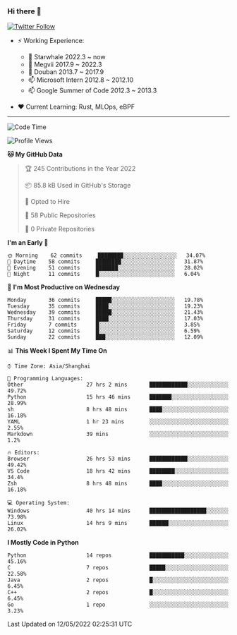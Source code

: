 ### Hi there 👋

[![Twitter Follow](https://img.shields.io/twitter/follow/tianweidut?style=social)](https://twitter.com/tianweidut)

- ⚡ Working Experience:
  - 🔭 Starwhale 2022.3 ~ now
  - 🌱 Megvii 2017.9 ~ 2022.3
  - 🌱 Douban 2013.7 ~ 2017.9
  - 📫 Microsoft Intern 2012.8 ~ 2012.10
  - 📫 Google Summer of Code 2012.3 ~ 2013.3

- ❤️ Current Learning: Rust, MLOps, eBPF

---
<!--START_SECTION:waka-->
![Code Time](http://img.shields.io/badge/Code%20Time-0%20secs-blue)

![Profile Views](http://img.shields.io/badge/Profile%20Views-0-blue)

**🐱 My GitHub Data** 

> 🏆 245 Contributions in the Year 2022
 > 
> 📦 85.8 kB Used in GitHub's Storage 
 > 
> 💼 Opted to Hire
 > 
> 📜 58 Public Repositories 
 > 
> 🔑 0 Private Repositories  
 > 
**I'm an Early 🐤** 

```text
🌞 Morning    62 commits     ████████░░░░░░░░░░░░░░░░░   34.07% 
🌆 Daytime    58 commits     ████████░░░░░░░░░░░░░░░░░   31.87% 
🌃 Evening    51 commits     ███████░░░░░░░░░░░░░░░░░░   28.02% 
🌙 Night      11 commits     █░░░░░░░░░░░░░░░░░░░░░░░░   6.04%

```
📅 **I'm Most Productive on Wednesday** 

```text
Monday       36 commits     █████░░░░░░░░░░░░░░░░░░░░   19.78% 
Tuesday      35 commits     ████░░░░░░░░░░░░░░░░░░░░░   19.23% 
Wednesday    39 commits     █████░░░░░░░░░░░░░░░░░░░░   21.43% 
Thursday     31 commits     ████░░░░░░░░░░░░░░░░░░░░░   17.03% 
Friday       7 commits      █░░░░░░░░░░░░░░░░░░░░░░░░   3.85% 
Saturday     12 commits     █░░░░░░░░░░░░░░░░░░░░░░░░   6.59% 
Sunday       22 commits     ███░░░░░░░░░░░░░░░░░░░░░░   12.09%

```


📊 **This Week I Spent My Time On** 

```text
⌚︎ Time Zone: Asia/Shanghai

💬 Programming Languages: 
Other                    27 hrs 2 mins       ████████████░░░░░░░░░░░░░   49.72% 
Python                   15 hrs 46 mins      ███████░░░░░░░░░░░░░░░░░░   28.99% 
sh                       8 hrs 48 mins       ████░░░░░░░░░░░░░░░░░░░░░   16.18% 
YAML                     1 hr 23 mins        ░░░░░░░░░░░░░░░░░░░░░░░░░   2.55% 
Markdown                 39 mins             ░░░░░░░░░░░░░░░░░░░░░░░░░   1.2%

🔥 Editors: 
Browser                  26 hrs 53 mins      ████████████░░░░░░░░░░░░░   49.42% 
VS Code                  18 hrs 42 mins      ████████░░░░░░░░░░░░░░░░░   34.4% 
Zsh                      8 hrs 48 mins       ████░░░░░░░░░░░░░░░░░░░░░   16.18%

💻 Operating System: 
Windows                  40 hrs 14 mins      ██████████████████░░░░░░░   73.98% 
Linux                    14 hrs 9 mins       ██████░░░░░░░░░░░░░░░░░░░   26.02%

```

**I Mostly Code in Python** 

```text
Python                   14 repos            ███████████░░░░░░░░░░░░░░   45.16% 
C                        7 repos             █████░░░░░░░░░░░░░░░░░░░░   22.58% 
Java                     2 repos             █░░░░░░░░░░░░░░░░░░░░░░░░   6.45% 
C++                      2 repos             █░░░░░░░░░░░░░░░░░░░░░░░░   6.45% 
Go                       1 repo              ░░░░░░░░░░░░░░░░░░░░░░░░░   3.23%

```



 Last Updated on 12/05/2022 02:25:31 UTC
<!--END_SECTION:waka-->